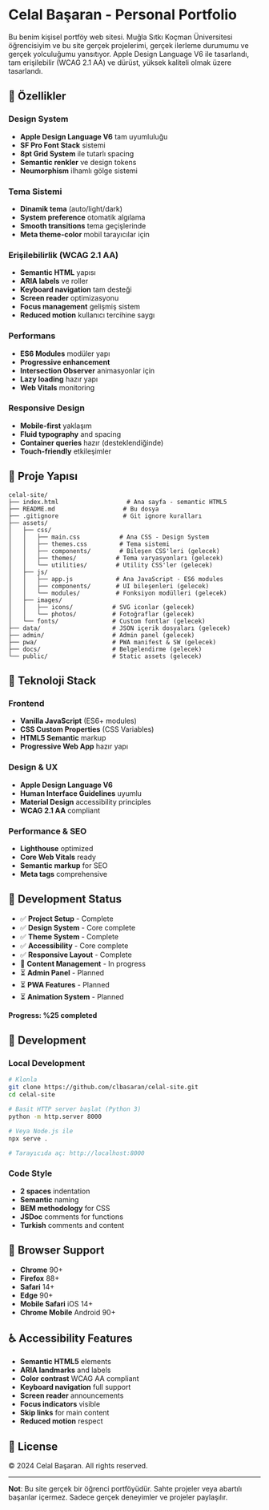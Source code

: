 # Celal Başaran - Personal Portfolio

Bu benim kişisel portföy web sitesi. Muğla Sıtkı Koçman Üniversitesi öğrencisiyim ve bu site gerçek projelerimi, gerçek ilerleme durumumu ve gerçek yolculuğumu yansıtıyor. Apple Design Language V6 ile tasarlandı, tam erişilebilir (WCAG 2.1 AA) ve dürüst, yüksek kaliteli olmak üzere tasarlandı.

## 🎨 Özellikler

### Design System
- **Apple Design Language V6** tam uyumluluğu
- **SF Pro Font Stack** sistemi
- **8pt Grid System** ile tutarlı spacing
- **Semantic renkler** ve design tokens
- **Neumorphism** ilhamlı gölge sistemi

### Tema Sistemi
- **Dinamik tema** (auto/light/dark)
- **System preference** otomatik algılama
- **Smooth transitions** tema geçişlerinde
- **Meta theme-color** mobil tarayıcılar için

### Erişilebilirlik (WCAG 2.1 AA)
- **Semantic HTML** yapısı
- **ARIA labels** ve roller
- **Keyboard navigation** tam desteği
- **Screen reader** optimizasyonu
- **Focus management** gelişmiş sistem
- **Reduced motion** kullanıcı tercihine saygı

### Performans
- **ES6 Modules** modüler yapı
- **Progressive enhancement**
- **Intersection Observer** animasyonlar için
- **Lazy loading** hazır yapı
- **Web Vitals** monitoring

### Responsive Design
- **Mobile-first** yaklaşım
- **Fluid typography** and spacing
- **Container queries** hazır (desteklendiğinde)
- **Touch-friendly** etkileşimler

## 📁 Proje Yapısı

```
celal-site/
├── index.html                   # Ana sayfa - semantic HTML5
├── README.md                   # Bu dosya
├── .gitignore                  # Git ignore kuralları
├── assets/
│   ├── css/
│   │   ├── main.css           # Ana CSS - Design System
│   │   ├── themes.css         # Tema sistemi
│   │   ├── components/        # Bileşen CSS'leri (gelecek)
│   │   ├── themes/           # Tema varyasyonları (gelecek)
│   │   └── utilities/        # Utility CSS'ler (gelecek)
│   ├── js/
│   │   ├── app.js            # Ana JavaScript - ES6 modules
│   │   ├── components/       # UI bileşenleri (gelecek)
│   │   └── modules/          # Fonksiyon modülleri (gelecek)
│   ├── images/
│   │   ├── icons/           # SVG iconlar (gelecek)
│   │   └── photos/          # Fotoğraflar (gelecek)
│   └── fonts/               # Custom fontlar (gelecek)
├── data/                    # JSON içerik dosyaları (gelecek)
├── admin/                   # Admin panel (gelecek)
├── pwa/                     # PWA manifest & SW (gelecek)
├── docs/                    # Belgelendirme (gelecek)
└── public/                  # Static assets (gelecek)
```

## 🚀 Teknoloji Stack

### Frontend
- **Vanilla JavaScript** (ES6+ modules)
- **CSS Custom Properties** (CSS Variables)
- **HTML5 Semantic** markup
- **Progressive Web App** hazır yapı

### Design & UX
- **Apple Design Language V6**
- **Human Interface Guidelines** uyumlu
- **Material Design** accessibility principles
- **WCAG 2.1 AA** compliant

### Performance & SEO
- **Lighthouse** optimized
- **Core Web Vitals** ready
- **Semantic markup** for SEO
- **Meta tags** comprehensive

## 🎯 Development Status

- ✅ **Project Setup** - Complete
- ✅ **Design System** - Core complete
- ✅ **Theme System** - Complete
- ✅ **Accessibility** - Core complete
- ✅ **Responsive Layout** - Complete
- 🚧 **Content Management** - In progress
- ⏳ **Admin Panel** - Planned
- ⏳ **PWA Features** - Planned
- ⏳ **Animation System** - Planned

**Progress: %25 completed**

## 🔧 Development

### Local Development
```bash
# Klonla
git clone https://github.com/clbasaran/celal-site.git
cd celal-site

# Basit HTTP server başlat (Python 3)
python -m http.server 8000

# Veya Node.js ile
npx serve .

# Tarayıcıda aç: http://localhost:8000
```

### Code Style
- **2 spaces** indentation
- **Semantic** naming
- **BEM methodology** for CSS
- **JSDoc** comments for functions
- **Turkish** comments and content

## 📱 Browser Support

- **Chrome** 90+
- **Firefox** 88+
- **Safari** 14+
- **Edge** 90+
- **Mobile Safari** iOS 14+
- **Chrome Mobile** Android 90+

## ♿ Accessibility Features

- **Semantic HTML5** elements
- **ARIA landmarks** and labels
- **Color contrast** WCAG AA compliant
- **Keyboard navigation** full support
- **Screen reader** announcements
- **Focus indicators** visible
- **Skip links** for main content
- **Reduced motion** respect

## 📄 License

© 2024 Celal Başaran. All rights reserved.

---

**Not**: Bu site gerçek bir öğrenci portföyüdür. Sahte projeler veya abartılı başarılar içermez. Sadece gerçek deneyimler ve projeler paylaşılır.
